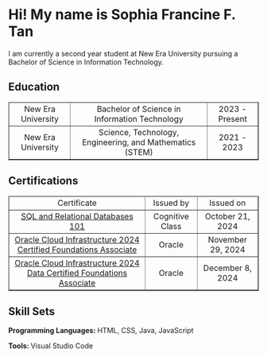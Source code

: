 <h1>Hi! My name is Sophia Francine F. Tan</h1>
I am currently a second year student at New Era University pursuing a Bachelor of Science in Information Technology.

<h2>Education</h2>
<table border="1">
        <thead>
            <tr>
                <td align="center">New Era University</td>
                <td align="center">Bachelor of Science in Information Technology</td>
                <td align="center">2023 - Present</td>
            </tr>
        </thead>
        <tbody>
            <tr>
                <td align="center">New Era University</td>
                <td align="center">Science, Technology, Engineering, and Mathematics (STEM)</td>
                <td align="center">2021 - 2023</td>
            </tr>
        </tbody>
    </table>

<h2>Certifications</h2>
<table border="1">
        <thead>
                <tr>
                <td align="center">Certificate</td>
                <td align="center">Issued by</td>
                <td align="center">Issued on</td>
            </tr>
        </thead>
        <tbody>
                <tr>
                <td align="center"><a href="https://courses.cognitiveclass.ai/certificates/3213da4d043a41f6a43409a3cedea4d8">SQL and Relational Databases 101</td>
                <td align="center">Cognitive Class</td>
                <td align="center">October 21, 2024</td>
            </tr>
            <tr>
                <td align="center"><a href="https://catalog-education.oracle.com/ords/certview/sharebadge?id=8A9CE5DD20DF5ADD565438573A20C7A0CC3DCA069599DD3FBB0AFC7F00D1BB8C"> Oracle Cloud Infrastructure 2024 Certified Foundations Associate</td>
                <td align="center">Oracle</td>
                <td align="center">November 29, 2024</td>
            </tr>
                <tr>
                <td align="center"><a href="https://catalog-education.oracle.com/ords/certview/sharebadge?id=8A9CE5DD20DF5ADD565438573A20C7A08DB131A84B2FA102940E72304E47090F"> Oracle Cloud Infrastructure 2024 Data Certified Foundations Associate</td>
                <td align="center">Oracle</td>
                <td align="center">December 8, 2024</td>
            </tr>
        </tbody>
    </table>

<h2>Skill Sets</h2>
<b>Programming Languages: </b>HTML, CSS, Java, JavaScript

<b>Tools: </b>Visual Studio Code
